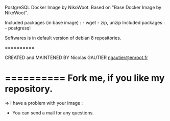 PostgreSQL Docker Image by NikoWoot.
Based on "Base Docker Image by NikoWoot".

Included packages (in base image) : - wget
                                    - zip, unzip
Included packages : - postgresql

Softwares is in default version of debian 8 repositories.

==========

CREATED and MAINTENED BY
Nicolas GAUTIER <ngautier@enroot.fr>

==========
Fork me, if you like my repository.
==========

=> I have a problem with your image :
- You can send a mail for any questions.
